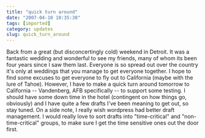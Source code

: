 ```yaml
---
title: "quick turn around"
date: "2007-04-10 18:35:38"
tags: [imported]
category: updates
slug: quick_turn_around
---
```


Back from a great (but disconcertingly cold) weekend in Detroit. It was a fantastic wedding and wonderful to see my friends, many of whom its been four years since I saw them last. Everyone is so spread out over the country it's only at weddings that you manage to get everyone together. I hope to find some excuses to get everyone to fly out to California (maybe with the lure of Tahoe). However, I have to make a quick turn around tomorrow to California -- Vandenberg, AFB specifically -- to support some testing. I should have some down time in the hotel (contingent on how things go, obviously) and I have quite a few drafts I've been meaning to get out, so stay tuned. On a side note, I really wish wordpress had better draft management. I would really love to sort drafts into "time-critical" and "non-time-critical" groups, to make sure I get the time sensitive ones out the door first.
